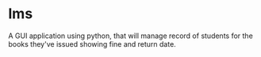# lms
A GUI application using python, that will manage record of students for the books they've issued showing fine and return date.
